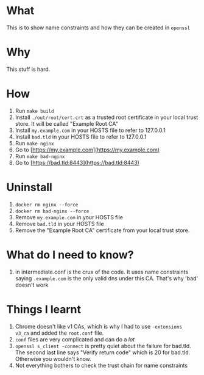 # What
This is to show name constraints and how they can be created in `openssl`

# Why
This stuff is hard.

# How
1. Run `make build`
2. Install `./out/root/cert.crt` as a trusted root certificate in your local trust store.  It will be called "Example Root CA"
3. Install `my.example.com` in your HOSTS file to refer to 127.0.0.1
4. Install `bad.tld` in your HOSTS file to refer to 127.0.0.1
5. Run `make nginx`
6. Go to [https://my.example.com](https://my.example.com)
7. Run `make bad-nginx`
8. Go to [https://bad.tld:8443](https://bad.tld:8443)

# Uninstall
1. `docker rm nginx --force`
2. `docker rm bad-nginx --force`
3. Remove `my.example.com` in your HOSTS file
4. Remove `bad.tld` in your HOSTS file
6. Remove the "Example Root CA" certificate from your local trust store.

# What do I need to know?
1. in intermediate.conf is the crux of the code.  It uses name constraints saying `.example.com` is the only valid dns under this CA.  That's why 'bad' doesn't work

# Things I learnt
1. Chrome doesn't like v1 CAs, which is why I had to use `-extensions v3_ca` and added the `root.conf` file.
2. `conf` files are very complicated and can do a *lot*
3. `openssl s_client -connect` is pretty quiet about the failure for bad.tld.  The second last line says "Verify return code" which is 20 for bad.tld.  Otherwise you wouldn't know.
4. Not everything bothers to check the trust chain for name constraints